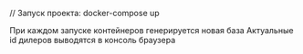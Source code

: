 // Запуск проекта:
docker-compose up

При каждом запуске контейнеров генерируется новая база
Актуальные id дилеров выводятся в консоль браузера